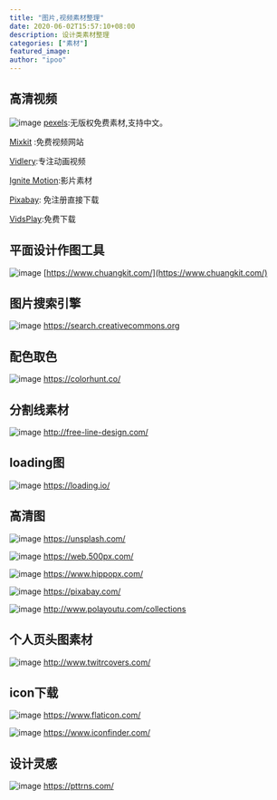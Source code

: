 ```yaml
---
title: "图片,视频素材整理"
date: 2020-06-02T15:57:10+08:00
description: 设计类素材整理
categories: ["素材"]
featured_image:
author: "ipoo"
---
```



## 高清视频

![image](https://oss.tool.lu/favicon/201911/06/191754qrr7wc6z26aaorow.ico) 
[pexels](https://www.pexels.com/videos/):无版权免费素材,支持中文。

[Mixkit](https://mixkit.co/?ref=appinn)
:免费视频网站

[Vidlery](http://vidlery.com/):专注动画视频

[Ignite Motion](https://www.ignitemotion.com/):影片素材

[Pixabay](https://pixabay.com/videos/): 免注册直接下载

[VidsPlay](https://www.vidsplay.com/):免费下载

## 平面设计作图工具

![image](https://oss.tool.lu/favicon/201911/06/191755jm1nzssj1ojjtj1p.ico)
[https://www.chuangkit.com/](https://www.chuangkit.com/)
## 图片搜索引擎

![image](https://oss.tool.lu/favicon/201911/06/1917530dgygtjmjgggxy02.png)
https://search.creativecommons.org
## 配色取色

![image](https://oss.tool.lu/favicon/202001/09/113412vs3ulmvo1ezipley.gif)
https://colorhunt.co/

## 分割线素材

![image](https://oss.tool.lu/favicon/201911/06/1917514d4ciqti3snoihz4.ico)
http://free-line-design.com/

## loading图

![image](https://oss.tool.lu/favicon/201911/06/191449k6f06h0zxqkk1frz.png)
https://loading.io/

## 高清图

![image](https://oss.tool.lu/favicon/201911/06/191750pvudwv2ulqwqeeup.png)
https://unsplash.com/

![image](https://oss.tool.lu/favicon/201911/06/191450niz7nu9l957lejcd.ico)
https://web.500px.com/

![image](https://oss.tool.lu/favicon/201911/06/192106saxb6s6potsz16x1.ico)
https://www.hippopx.com/

![image](https://oss.tool.lu/favicon/201911/06/191753ssmezi12mie8w61r.png)
https://pixabay.com/

![image](https://oss.tool.lu/favicon/201911/06/19175371131lkh266ol723.png)
http://www.polayoutu.com/collections

                        
## 个人页头图素材

![image](https://oss.tool.lu/favicon/201911/06/191749dp51fpt51441qdne.ico)
http://www.twitrcovers.com/


## icon下载

![image](https://oss.tool.lu/favicon/201911/06/191752sz4i4ao25847e0zj.ico)
https://www.flaticon.com/


![image](https://oss.tool.lu/favicon/201911/06/1914521z449ki1huvz4mqb.png)
https://www.iconfinder.com/

## 设计灵感

![image](https://oss.tool.lu/favicon/201911/06/1914515555ex666b5raab5.ico)
https://pttrns.com/

